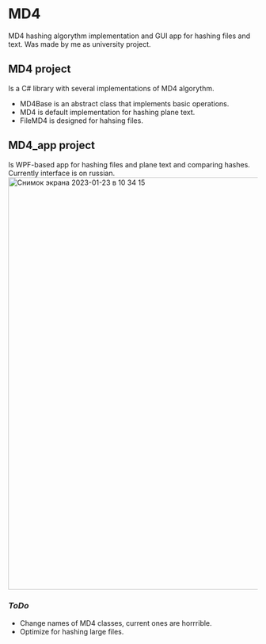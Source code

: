 # MD4 
MD4 hashing algorythm implementation and GUI app for hashing files and text. Was made by me as university project.

## MD4 project
Is a C# library with several implementations of MD4 algorythm.
* MD4Base is an abstract class that implements basic operations. 
* MD4 is default implementation for hashing plane text.
* FileMD4 is designed for hahsing files.


## MD4_app project
Is WPF-based app for hashing files and plane text and comparing hashes. Currently interface is on russian.
<img width="832" alt="Снимок экрана 2023-01-23 в 10 34 15" src="https://user-images.githubusercontent.com/39233120/213986856-83c9deae-2b45-4fed-bae2-0a814495fc28.png">



### *ToDo*
* Change names of MD4 classes, current ones are horrrible.
* Optimize for hashing large files.


